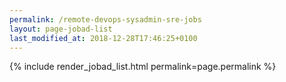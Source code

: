 ```yaml
---
permalink: /remote-devops-sysadmin-sre-jobs
layout: page-jobad-list
last_modified_at: 2018-12-28T17:46:25+0100
---
```

{% include render_jobad_list.html permalink=page.permalink %}
